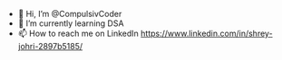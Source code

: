 - 👋 Hi, I’m @CompulsivCoder
- 🌱 I’m currently learning DSA
- 📫 How to reach me on LinkedIn https://www.linkedin.com/in/shrey-johri-2897b5185/

<!---
CompulsivCoder/CompulsivCoder is a ✨ special ✨ repository because its `README.md` (this file) appears on your GitHub profile.
You can click the Preview link to take a look at your changes.
--->
